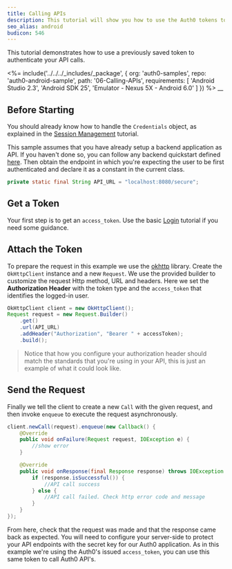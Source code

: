 ```yaml
---
title: Calling APIs
description: This tutorial will show you how to use the Auth0 tokens to make authenticated API calls.
seo_alias: android
budicon: 546
---
```


This tutorial demonstrates how to use a previously saved token to authenticate your API calls.

<%= include('../../../_includes/_package', {
  org: 'auth0-samples',
  repo: 'auth0-android-sample',
  path: '06-Calling-APIs',
  requirements: [
    'Android Studio 2.3',
    'Android SDK 25',
    'Emulator - Nexus 5X - Android 6.0'
  ]
}) %>
__

## Before Starting

You should already know how to handle the `Credentials` object, as explained in the [Session Management](03-session-handling) tutorial.

This sample assumes that you have already setup a backend application as API. If you haven't done so, you can follow any backend quickstart defined [here](https://auth0.com/docs/quickstart/backend). Then obtain the endpoint in which you're expecting the user to be first authenticated and declare it as a constant in the current class.

```java
private static final String API_URL = "localhost:8080/secure";
```

## Get a Token

Your first step is to get an `access_token`. Use the basic [Login](/quickstart/native/android/00-centralized-login) tutorial if you need some guidance.


## Attach the Token

To prepare the request in this example we use the [okhttp](https://github.com/square/okhttp) library. Create the `OkHttpClient` instance and a new `Request`. We use the provided builder to customize the request Http method, URL and headers. Here we set the **Authorization Header** with the token type and the `access_token` that identifies the logged-in user.

```java
OkHttpClient client = new OkHttpClient();
Request request = new Request.Builder()
    .get()
    .url(API_URL)
    .addHeader("Authorization", "Bearer " + accessToken);
    .build();
```

> Notice that how you configure your authorization header should match the standards that you're using in your API, this is just an example of what it could look like.

## Send the Request

Finally we tell the client to create a new `Call` with the given request, and then invoke `enqueue` to execute the request asynchronously.

```java
client.newCall(request).enqueue(new Callback() {
    @Override
    public void onFailure(Request request, IOException e) {
        //show error
    }

    @Override
    public void onResponse(final Response response) throws IOException {
        if (response.isSuccessful()) {
            //API call success
        } else {
            //API call failed. Check http error code and message
        }
    }
});
```

From here, check that the request was made and that the response came back as expected. You will need to configure your server-side to protect your API endpoints with the secret key for our Auth0 application. As in this example we're using the Auth0's issued `access_token`, you can use this same token to call Auth0 API's.
